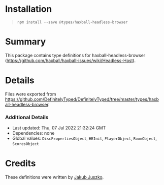 # Installation
> `npm install --save @types/haxball-headless-browser`

# Summary
This package contains type definitions for haxball-headless-browser (https://github.com/haxball/haxball-issues/wiki/Headless-Host).

# Details
Files were exported from https://github.com/DefinitelyTyped/DefinitelyTyped/tree/master/types/haxball-headless-browser.

### Additional Details
 * Last updated: Thu, 07 Jul 2022 21:32:24 GMT
 * Dependencies: none
 * Global values: `DiscPropertiesObject`, `HBInit`, `PlayerObject`, `RoomObject`, `ScoresObject`

# Credits
These definitions were written by [Jakub Juszko](https://github.com/jakjus).
